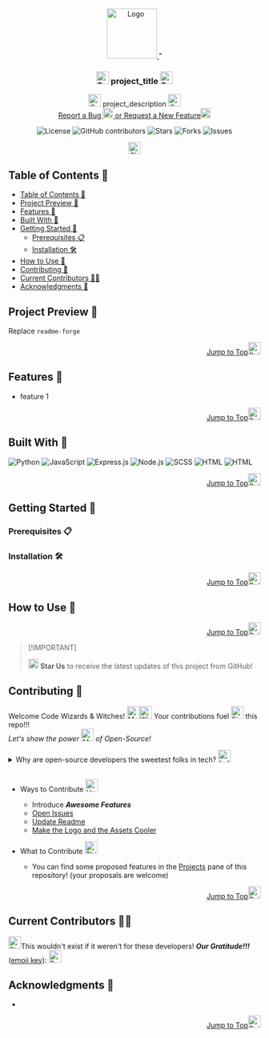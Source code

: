 <a name="readme-top"></a>

<br>
<div align="center">
  <!-- PROJECT LOGO -->
  <a href="https://github.com/SenaThenu/readme-forge">
    <img src="https://github.com/SenaThenu/readme-forge/blob/main/readme-assets/logo.png" alt="Logo" height="100">
  </a>

  <!-- PROJECT TITLE -->"
  <h3 align="center"><img src="https://raw.githubusercontent.com/Tarikul-Islam-Anik/Animated-Fluent-Emojis/master/Emojis/Travel and places/Rocket.png" alt="Rocket" width="25" height="25" /> project_title <img src="https://raw.githubusercontent.com/Tarikul-Islam-Anik/Animated-Fluent-Emojis/master/Emojis/Travel and places/Rocket.png" alt="Rocket" width="25" height="25" /></h3>

  <!-- Project Description -->
  <p align="center">
    <img src="https://raw.githubusercontent.com/Tarikul-Islam-Anik/Animated-Fluent-Emojis/master/Emojis/Activities/Sparkles.png" alt="Sparkles" width="25" height="25" /> project_description <img src="https://raw.githubusercontent.com/Tarikul-Islam-Anik/Animated-Fluent-Emojis/master/Emojis/Activities/Sparkles.png" alt="Sparkles" width="25" height="25" />
    <br>
    <a href="https://github.com/SenaThenu/readme-forge/issues">Report a Bug <img src="https://raw.githubusercontent.com/Tarikul-Islam-Anik/Animated-Fluent-Emojis/master/Emojis/Animals/Bug.png" alt="Bug" width="20" height="20" /> or Request a New Feature<img src="https://raw.githubusercontent.com/Tarikul-Islam-Anik/Animated-Fluent-Emojis/master/Emojis/Travel and places/Star.png" alt="Star" width="20" height="20" /></a>
  </p>
</div>

<!-- PROJECT SHIELDS -->
<p align="center">
  <img src="https://img.shields.io/badge/license-MIT-blue.svg?labelColor=003694&color=ffffff" alt="License">
  <img src="https://img.shields.io/github/contributors/SenaThenu/readme-forge?labelColor=003694&color=ffffff" alt="GitHub contributors" >
  <img src="https://img.shields.io/github/stars/SenaThenu/readme-forge.svg?labelColor=003694&color=ffffff" alt="Stars">
  <img src="https://img.shields.io/github/forks/SenaThenu/readme-forge.svg?labelColor=003694&color=ffffff" alt="Forks">
  <img src="https://img.shields.io/github/issues/SenaThenu/readme-forge.svg?labelColor=003694&color=ffffff" alt="Issues">
</p>

<!-- SHARING ON SOCIAL MEDIA -->
<p align="center">
  <a href="https://x.com/intent/tweet?hashtags=hashtag%2Chashtag&text=Check%20this%20GitHub%20repository%20out:%20readme-forge!&url=https%3A%2F%2Fgithub.com%2Fsenathenu%2Freadme-forge">
    <img height=24 src="https://img.shields.io/badge/-share%20on%20x-black?labelColor=black&logo=x&logoColor=white&style=flat-square" alt="Share on X">
  </a>
</p>

<!-- TABLE OF CONTENTS -->
## Table of Contents 📜
- [Table of Contents 📜](#table-of-contents-)
- [Project Preview 📖](#project-preview-)
- [Features 🌟](#features-)
- [Built With 🔧](#built-with-)
- [Getting Started 🌱](#getting-started-)
  - [Prerequisites 📋](#prerequisites-)
  - [Installation 🛠️](#installation-️)
- [How to Use 🚀](#how-to-use-)
- [Contributing 👋](#contributing-)
- [Current Contributors 🧙‍♂️](#current-contributors-️)
- [Acknowledgments 💝](#acknowledgments-)


<!-- PROJECT PREVIEW -->

## Project Preview 📖

Replace `readme-forge`

<p align="right"><a href="#readme-top">Jump to Top<img src="https://raw.githubusercontent.com/Tarikul-Islam-Anik/Animated-Fluent-Emojis/master/Emojis/Hand gestures/Index Pointing Up.png" alt="Pointing Up" width="25" height="25" /></a></p>

## Features 🌟

- feature 1

<p align="right"><a href="#readme-top">Jump to Top<img src="https://raw.githubusercontent.com/Tarikul-Islam-Anik/Animated-Fluent-Emojis/master/Emojis/Hand gestures/Index Pointing Up.png" alt="Pointing Up" width="25" height="25" /></a></p>

## Built With 🔧

<img src="https://img.shields.io/badge/Python-3570a0?style=for-the-badge&logo=python&logoColor=ffffff" alt="Python"> <img src="https://img.shields.io/badge/JavaScript-f7df1d?style=for-the-badge&logo=javascript&logoColor=000" alt="JavaScript"> <img src="https://img.shields.io/badge/Express.js-c3c3c3?style=for-the-badge&logo=express&logoColor=000" alt="Express.js"> <img src="https://img.shields.io/badge/Node.js-3c873a?style=for-the-badge&logo=nodedotjs&logoColor=fff" alt="Node.js"> <img src="https://img.shields.io/badge/SCSS-cd6799?style=for-the-badge&logo=sass&logoColor=fff" alt="SCSS"> <img src="https://img.shields.io/badge/HTML-fc4a0b?style=for-the-badge&logo=html5&logoColor=fff" alt="HTML"> <img src="https://img.shields.io/badge/CSS-1572b6?style=for-the-badge&logo=css3&logoColor=fff" alt="HTML">

<p align="right"><a href="#readme-top">Jump to Top<img src="https://raw.githubusercontent.com/Tarikul-Islam-Anik/Animated-Fluent-Emojis/master/Emojis/Hand gestures/Index Pointing Up.png" alt="Pointing Up" width="25" height="25" /></a></p>

<!-- GETTING STARTED -->

## Getting Started 🌱

### Prerequisites 📋

### Installation 🛠️

<p align="right"><a href="#readme-top">Jump to Top<img src="https://raw.githubusercontent.com/Tarikul-Islam-Anik/Animated-Fluent-Emojis/master/Emojis/Hand gestures/Index Pointing Up.png" alt="Pointing Up" width="25" height="25" /></a></p>

<!-- USAGE EXAMPLES -->

## How to Use 🚀

<p align="right"><a href="#readme-top">Jump to Top<img src="https://raw.githubusercontent.com/Tarikul-Islam-Anik/Animated-Fluent-Emojis/master/Emojis/Hand gestures/Index Pointing Up.png" alt="Pointing Up" width="25" height="25" /></a></p>

> \[!IMPORTANT]
>
> <img src="https://raw.githubusercontent.com/Tarikul-Islam-Anik/Animated-Fluent-Emojis/master/Emojis/Travel%20and%20places/Glowing%20Star.png" alt="Glowing Star" width="20" height="20" /> **Star Us** to receive the latest updates of this project from GitHub!

<!-- CONTRIBUTING -->
## Contributing 👋

Welcome Code Wizards & Witches! <img src="https://raw.githubusercontent.com/Tarikul-Islam-Anik/Animated-Fluent-Emojis/master/Emojis/People/Man%20Mage.png" alt="Man Mage" width="25" height="25" /><img src="https://raw.githubusercontent.com/Tarikul-Islam-Anik/Animated-Fluent-Emojis/master/Emojis/People/Woman%20Mage.png" alt="Woman Mage" width="25" height="25" /> Your contributions fuel <img src="https://raw.githubusercontent.com/Tarikul-Islam-Anik/Animated-Fluent-Emojis/master/Emojis/Travel%20and%20places/Fire.png" alt="Fire" width="25" height="25" /> this repo!!!
<br>
_Let's show the power <img src="https://raw.githubusercontent.com/Tarikul-Islam-Anik/Animated-Fluent-Emojis/master/Emojis/Hand%20gestures/Flexed Biceps.png" alt="Muscles" width="25" height="25" /> of Open-Source!_

<details>
    <summary>Why are open-source developers the sweetest folks in tech? <img src="https://raw.githubusercontent.com/Tarikul-Islam-Anik/Animated-Fluent-Emojis/master/Emojis/Food/Lollipop.png" alt="Lollipop" width="25" height="25" /></summary>
    <p> Because they believe in sharing not only code but also <i>smiles <img src="https://raw.githubusercontent.com/Tarikul-Islam-Anik/Animated-Fluent-Emojis/master/Emojis/Smilies/Face with Hand Over Mouth.png" alt="Laugh" width="25" height="25" /></i> and <i>love <img src="https://raw.githubusercontent.com/Tarikul-Islam-Anik/Animated-Fluent-Emojis/master/Emojis/Smilies/Beating Heart.png" alt="Beating Heart" width="25" height="25" /></i> through 0s and 1s!</p>
</details>

<br>

-   Ways to Contribute <img src="https://raw.githubusercontent.com/Tarikul-Islam-Anik/Animated-Fluent-Emojis/master/Emojis/Smilies/Smiling Face with Open Hands.png" alt="Hugging Face" width="25" height="25" />
    -   Introduce **_Awesome Features_**
    -   [Open Issues](https://github.com/SenaThenu/snake/issues)
    -   [Update Readme](https://github.com/SenaThenu/snake/blob/main/README.md)
    -   [Make the Logo and the Assets Cooler](https://github.com/SenaThenu/snake/tree/main/slides) 

- What to Contribute <img src="https://raw.githubusercontent.com/Tarikul-Islam-Anik/Animated-Fluent-Emojis/master/Emojis/Smilies/Thinking%20Face.png" alt="Thinking Face" width="25" height="25" />
  - You can find some proposed features in the [Projects](https://github.com/SenaThenu/snake/projects) pane of this repository! (your proposals are welcome)

<p align="right"><a href="#readme-top">Jump to Top<img src="https://raw.githubusercontent.com/Tarikul-Islam-Anik/Animated-Fluent-Emojis/master/Emojis/Hand gestures/Index Pointing Up.png" alt="Pointing Up" width="25" height="25" /></a></p>

## Current Contributors 🧙‍♂️

<img src="https://raw.githubusercontent.com/Tarikul-Islam-Anik/Animated-Fluent-Emojis/master/Emojis/Smilies/Star-Struck.png" alt="Star Face" width="25" height="25" />This wouldn't exist if it weren't for these developers! **_Our Gratitude!!!_** ([emoji key](https://allcontributors.org/docs/en/emoji-key)): <img src="https://raw.githubusercontent.com/Tarikul-Islam-Anik/Animated-Fluent-Emojis/master/Emojis/Symbols/Bubbles.png" alt="Bubbles" width="25" height="25" />

<!-- ALL-CONTRIBUTORS-LIST:START - Do not remove or modify this section -->
<!-- prettier-ignore-start -->
<!-- markdownlint-disable -->

<!-- markdownlint-restore -->
<!-- prettier-ignore-end -->

<!-- ALL-CONTRIBUTORS-LIST:END -->

<!-- ACKNOWLEDGMENTS -->

## Acknowledgments 💝

-   []()

<p align="right"><a href="#readme-top">Jump to Top<img src="https://raw.githubusercontent.com/Tarikul-Islam-Anik/Animated-Fluent-Emojis/master/Emojis/Hand gestures/Index Pointing Up.png" alt="Pointing Up" width="25" height="25" /></a></p>
